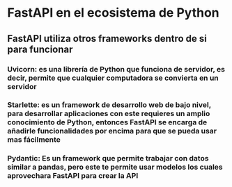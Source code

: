# FastAPI en el ecosistema de Python

## FastAPI utiliza otros frameworks dentro de si para funcionar

### **Uvicorn:** es una librería de Python que funciona de servidor, es decir, permite que cualquier computadora se convierta en un servidor

### **Starlette:** es un framework de desarrollo web de bajo nivel, para desarrollar aplicaciones con este requieres un amplio conocimiento de Python, entonces FastAPI se encarga de añadirle funcionalidades por encima para que se pueda usar mas fácilmente

### **Pydantic:** Es un framework que permite trabajar con datos similar a pandas, pero este te permite usar modelos los cuales aprovechara FastAPI para crear la API
